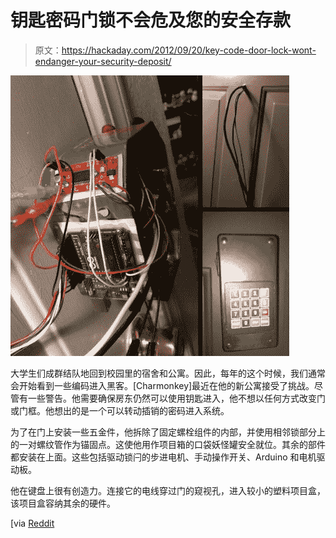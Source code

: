 # 钥匙密码门锁不会危及您的安全存款

> 原文：<https://hackaday.com/2012/09/20/key-code-door-lock-wont-endanger-your-security-deposit/>

![](img/6971586b155382199b4c407f84af7ff5.png "keypad-deadbolt-add-on")

大学生们成群结队地回到校园里的宿舍和公寓。因此，每年的这个时候，我们通常会开始看到一些编码进入黑客。[Charmonkey]最近在他的新公寓接受了挑战。尽管有一些警告。他需要确保房东仍然可以使用钥匙进入，他不想以任何方式改变门或门框。他想出的是一个可以转动插销的密码进入系统。

为了在门上安装一些五金件，他拆除了固定螺栓组件的内部，并使用相邻锁部分上的一对螺纹管作为锚固点。这使他用作项目箱的口袋妖怪罐安全就位。其余的部件都安装在上面。这些包括驱动锁闩的步进电机、手动操作开关、Arduino 和电机驱动板。

他在键盘上很有创造力。连接它的电线穿过门的窥视孔，进入较小的塑料项目盒，该项目盒容纳其余的硬件。

[via [Reddit](http://www.reddit.com/r/arduino/comments/1056cl/nothing_groundbreaking_just_a_keypad_controlled/)